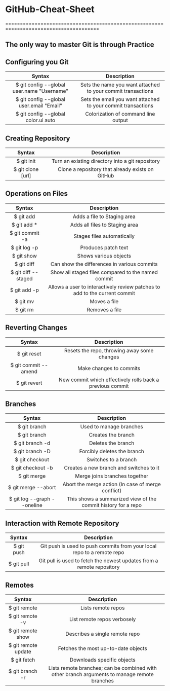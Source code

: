# GitHub-Cheat-Sheet

======================================================================================

## The only way to master Git is through Practice

## Configuring you Git

| Syntax	| Description |
| :-----: | :---: |
| $ git config --global user.name "Username"	| Sets the name you want attached to your commit transactions |
$ git config --global user.email "Email" |	Sets the email you want attached to your commit transactions |
$ git config --global color.ui auto |	Colorization of command line output |



## Creating Repository

| Syntax	| Description |
| :-----: | :---: |
| $ git init |	Turn an existing directory into a git repository |
$ git clone [url]	| Clone a repository that already exists on GitHub


## Operations on Files

| Syntax	| Description |
| :-----: | :---: |
| $ git add	| Adds a file to Staging area
$ git add *	| Adds all files to Staging area
$ git commit -a	| Stages files automatically
$ git log -p | Produces patch text
$ git show	| Shows various objects
$ git diff	| Can show the differences in various commits
$ git diff --staged |	Show all staged files compared to the named commit
$ git add -p	| Allows a user to interactively review patches to add to the current commit
$ git mv	| Moves a file
$ git rm	| Removes a file


## Reverting Changes

| Syntax	| Description |
| :-----: | :---: |
| $ git reset	| Resets the repo, throwing away some changes
$ git commit --amend	| Make changes to commits
$ git revert	| New commit which effectively rolls back a previous commit


## Branches

| Syntax	| Description |
| :-----: | :---: |
| $ git branch	| Used to manage branches
$ git branch	| Creates the branch
$ git branch -d	| Deletes the branch
$ git branch -D	| Forcibly deletes the branch
$ git checkout	| Switches to a branch
$ git checkout -b	| Creates a new branch and switches to it
$ git merge	| Merge joins branches together
$ git merge --abort	| Abort the merge action (In case of merge conflict)
$ git log --graph --oneline	| This shows a summarized view of the commit history for a repo


## Interaction with Remote Repository

| Syntax	| Description |
| :-----: | :---: |
| $ git push	| Git push is used to push commits from your local repo to a remote repo
$ git pull	| Git pull is used to fetch the newest updates from a remote repository


## Remotes

| Syntax	| Description |
| :-----: | :---: |
| $ git remote	| Lists remote repos
$ git remote -v	| List remote repos verbosely
$ git remote show |	Describes a single remote repo
$ git remote update |	Fetches the most up-to-date objects
$ git fetch	| Downloads specific objects
$ git branch -r	| Lists remote branches; can be combined with other branch arguments to manage remote branches
